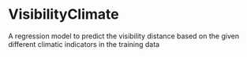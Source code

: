 # VisibilityClimate
A regression model to predict the visibility distance based on the given different climatic indicators in the training data
